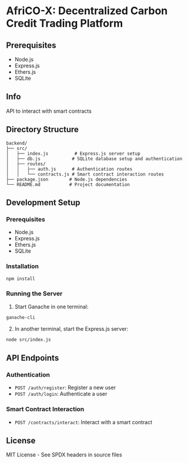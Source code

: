 # AfriCO-X: Decentralized Carbon Credit Trading Platform
## Prerequisites
- Node.js
- Express.js
- Ethers.js
- SQLite

## Info
API to interact with smart contracts

## Directory Structure
```
backend/
├── src/
│   ├── index.js          # Express.js server setup
│   ├── db.js            # SQLite database setup and authentication
│   ├── routes/
│   │   ├── auth.js      # Authentication routes
│   │   └── contracts.js # Smart contract interaction routes
├── package.json        # Node.js dependencies
└── README.md           # Project documentation
```

## Development Setup

### Prerequisites
- Node.js
- Express.js
- Ethers.js
- SQLite

### Installation
```bash
npm install
```

### Running the Server
1. Start Ganache in one terminal:
```bash
ganache-cli
```

2. In another terminal, start the Express.js server:
```bash
node src/index.js
```

## API Endpoints

### Authentication
- `POST /auth/register`: Register a new user
- `POST /auth/login`: Authenticate a user

### Smart Contract Interaction
- `POST /contracts/interact`: Interact with a smart contract

## License
MIT License - See SPDX headers in source files
